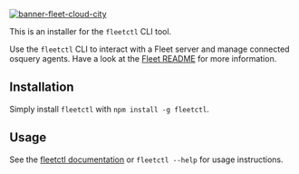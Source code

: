 [![banner-fleet-cloud-city](https://user-images.githubusercontent.com/618009/98254443-eaf21100-1f41-11eb-9e2c-63a0545601f3.jpg)](https://fleetdm.com)

This is an installer for the `fleetctl` CLI tool.

Use the `fleetctl` CLI to interact with a Fleet server and manage connected osquery agents. Have a look at the [Fleet README](https://github.com/fleetdm/fleet#readme) for more information.

## Installation

Simply install `fleetctl` with `npm install -g fleetctl`.

## Usage

See the [fleetctl documentation](https://github.com/fleetdm/fleet/blob/main/docs/01-Using-Fleet/02-fleetctl-CLI.md) or `fleetctl --help` for usage instructions. 
